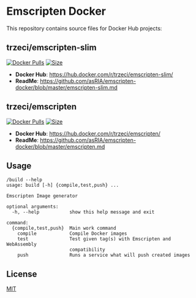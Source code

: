 # Emscripten Docker
This repository contains source files for Docker Hub projects:

## trzeci/emscripten-slim
[![Docker Pulls](https://img.shields.io/docker/pulls/trzeci/emscripten-slim.svg)](https://store.docker.com/community/images/trzeci/emscripten-slim/) [![Size](https://images.microbadger.com/badges/image/trzeci/emscripten-slim.svg)](https://microbadger.com/images/trzeci/emscripten-slim/)

* **Docker Hub**: https://hub.docker.com/r/trzeci/emscripten-slim/
* **ReadMe**: https://github.com/asRIA/emscripten-docker/blob/master/emscripten-slim.md

## trzeci/emscripten
[![Docker Pulls](https://img.shields.io/docker/pulls/trzeci/emscripten.svg)](https://store.docker.com/community/images/trzeci/emscripten/) [![Size](https://images.microbadger.com/badges/image/trzeci/emscripten.svg)](https://microbadger.com/images/trzeci/emscripten/)

* **Docker Hub**: https://hub.docker.com/r/trzeci/emscripten/
* **ReadMe**: https://github.com/asRIA/emscripten-docker/blob/master/emscripten.md

## Usage
```
/build --help
usage: build [-h] {compile,test,push} ...

Emscripten Image generator

optional arguments:
  -h, --help           show this help message and exit

command:
  {compile,test,push}  Main work command
    compile            Compile Docker images
    test               Test given tag(s) with Emscripten and WebAssembly
                       compatibility
    push               Runs a service what will push created images
```

## License
[MIT](https://github.com/asRIA/emscripten-docker/blob/master/LICENSE)

